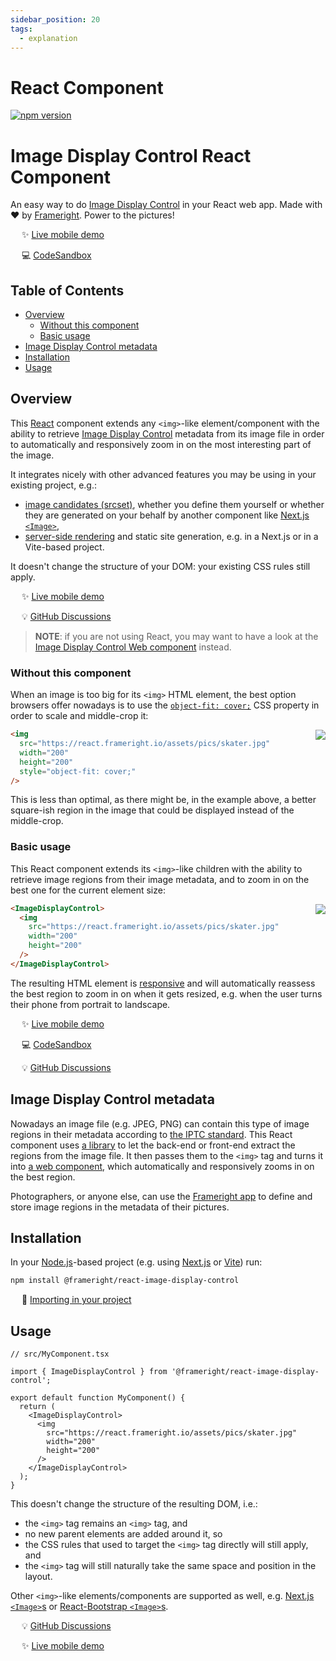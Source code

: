```yaml
---
sidebar_position: 20
tags:
  - explanation
---
```


# React Component

[![npm version](https://img.shields.io/npm/v/@frameright/react-image-display-control)](https://www.npmjs.com/package/@frameright/react-image-display-control)

<!--
WARNINGS:
* Bits of information here are duplicated in several places:
    * https://docs.frameright.io/react
    * https://github.com/Frameright/react-image-display-control
  Make sure to keep them in sync.
* Make sure all URLs in this document are absolute, and not relative within
  GitHub, as we are publishing this file to NPM and want URLs to remain valid
  there.
-->

# Image Display Control React Component

An easy way to do [Image Display Control](https://frameright.io) in your React
web app. Made with :heart: by [Frameright](https://frameright.io). Power
to the pictures!

&emsp; :sparkles: [Live mobile demo](https://react.frameright.io)

&emsp; 💻 [CodeSandbox](https://codesandbox.io/s/image-display-control-react-component-m6qj9r)

## Table of Contents

<!-- toc -->

- [Overview](#overview)
  - [Without this component](#without-this-component)
  - [Basic usage](#basic-usage)
- [Image Display Control metadata](#image-display-control-metadata)
- [Installation](#installation)
- [Usage](#usage)

<!-- tocstop -->

## Overview

This [React](https://react.dev) component extends any `<img>`-like
element/component with the ability to retrieve
[Image Display Control](https://frameright.io) metadata from its image file in
order to automatically and responsively zoom in on the most interesting part of
the image.

It integrates nicely with other advanced features you may be using in your
existing project, e.g.:

- [image candidates (srcset)](https://developer.mozilla.org/en-US/docs/Web/API/HTMLImageElement/srcset),
  whether you define them yourself or whether they are generated on your behalf
  by another component like
  [Next.js `<Image>`](https://nextjs.org/docs/api-reference/next/image),
- [server-side rendering](ssr) and static site generation, e.g. in a Next.js or
  in a Vite-based project.

It doesn't change the structure of your DOM: your existing CSS rules still
apply.

&emsp; :sparkles: [Live mobile demo](https://react.frameright.io)

&emsp; :bulb: [GitHub Discussions](https://github.com/Frameright/react-image-display-control/discussions)

> **NOTE**: if you are not using React, you may want to have a look at the
> [Image Display Control Web component](https://github.com/Frameright/image-display-control-web-component)
> instead.

### Without this component

When an image is too big for its `<img>` HTML element, the best option browsers
offer nowadays is to use the
[`object-fit: cover;`](https://developer.mozilla.org/en-US/docs/Web/CSS/object-fit)
CSS property in order to scale and middle-crop it:

<img src="/img/ekroos/skater_middlecrop.png" align="right" />

```html
<img
  src="https://react.frameright.io/assets/pics/skater.jpg"
  width="200"
  height="200"
  style="object-fit: cover;"
/>
```

This is less than optimal, as there might be, in the example above, a better
square-ish region in the image that could be displayed instead of the
middle-crop.

### Basic usage

This React component extends its `<img>`-like children with the ability to
retrieve image regions from their image metadata, and to zoom in on the best one
for the current element size:

<img src="/img/ekroos/skater_withidc.png" align="right" />

```html
<ImageDisplayControl>
  <img
    src="https://react.frameright.io/assets/pics/skater.jpg"
    width="200"
    height="200"
  />
</ImageDisplayControl>
```

The resulting HTML element is
[responsive](https://developer.mozilla.org/en-US/docs/Learn/CSS/CSS_layout/Responsive_Design)
and will automatically reassess the best region to zoom in on when it gets
resized, e.g. when the user turns their phone from portrait to landscape.

&emsp; :sparkles: [Live mobile demo](https://react.frameright.io)

&emsp; 💻 [CodeSandbox](https://codesandbox.io/s/image-display-control-react-component-m6qj9r)

&emsp; :bulb: [GitHub Discussions](https://github.com/Frameright/react-image-display-control/discussions)

## Image Display Control metadata

Nowadays an image file (e.g. JPEG, PNG) can contain this type of image regions
in their metadata according to
[the IPTC standard](https://iptc.org/std/photometadata/specification/IPTC-PhotoMetadata#image-region).
This React component uses
[a library](https://github.com/Frameright/image-display-control-metadata-parser)
to let the back-end or front-end extract the regions from the image file. It
then passes them to the `<img>` tag and turns it into
[a web component](https://github.com/Frameright/image-display-control-web-component),
which automatically and responsively zooms in on the best region.

Photographers, or anyone else, can use the
[Frameright app](https://frameright.app/) to define and store image regions in
the metadata of their pictures.

## Installation

In your [Node.js](https://nodejs.org/en)-based project (e.g. using
[Next.js](https://nextjs.org/) or [Vite](https://vitejs.dev/)) run:

```bash
npm install @frameright/react-image-display-control
```

&emsp; :floppy_disk: [Importing in your project](importing)

## Usage

```tsx
// src/MyComponent.tsx

import { ImageDisplayControl } from '@frameright/react-image-display-control';

export default function MyComponent() {
  return (
    <ImageDisplayControl>
      <img
        src="https://react.frameright.io/assets/pics/skater.jpg"
        width="200"
        height="200"
      />
    </ImageDisplayControl>
  );
}
```

This doesn't change the structure of the resulting DOM, i.e.:

- the `<img>` tag remains an `<img>` tag, and
- no new parent elements are added around it, so
- the CSS rules that used to target the `<img>` tag directly will still apply,
  and
- the `<img>` tag will still naturally take the same space and position in the
  layout.

Other `<img>`-like elements/components are supported as well, e.g.
[Next.js `<Image>`s](https://nextjs.org/docs/api-reference/next/image) or
[React-Bootstrap `<Image>`s](https://react-bootstrap.github.io/components/images/).

&emsp; :bulb: [GitHub Discussions](https://github.com/Frameright/react-image-display-control/discussions)

&emsp; :sparkles: [Live mobile demo](https://react.frameright.io)
